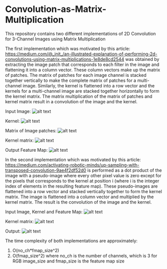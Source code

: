 # Convolution-as-Matrix-Multiplication
This repository contains two different implementations of 2D Convolution for 3-Channel Images using Matrix Multiplication

The first implementation which was motivated by this article: https://medium.com/@_init_/an-illustrated-explanation-of-performing-2d-convolutions-using-matrix-multiplications-1e8de8cd2544 was obtained by extracting the image patch that corresponds to each filter in the image and flattening it into a column vector. These column vectors make up the matrix of patches. The matrix of patches for each image channel is stacked together vertically to make the complete matrix of patches for a multi-channel image. Similarly, the kernel is flattened into a row vector and the kernels for a multi-channel image are stacked together horizontally to form the kernel matrix. The matrix multiplication of the matrix of patches and kernel matrix result in a convolution of the image and the kernel.

Input Image: ![alt text](https://miro.medium.com/max/689/1*uG5ynNDZ_fIgqeOmMWfVOg.png)

Kernel: ![alt text](https://miro.medium.com/max/703/1*6BCkabBx8CwDcNg9XMMeFw.png)

Matrix of Image patches: ![alt text](https://miro.medium.com/max/352/1*vR0BcI7_Z2LKV4I2uwC6KA.png)

Kernel matrix: ![alt text](https://miro.medium.com/max/466/1*ik6Vih-NQa-M1z0djNjJLw.png)

Output Feature Map: ![alt text](https://miro.medium.com/max/624/1*1MdxJcp8w4gS2ijdW6t_0g.png)

In the second implementation which was motivated by this article: https://medium.com/activating-robotic-minds/up-sampling-with-transposed-convolution-9ae4f2df52d0 is performed as a dot product of the image with a pseudo-image where every other pixel value is zero except for the pixels that corresponds to the kernel at position i (where i is the integer index of elements in the resulting feature map). These pseudo-images are flattened into a row vector and stacked vertically together to form the kernel matrix. The image is flattened into a column vector and multiplied by the kernel matrix. The result is the convolution of the image and the kernel.

Input Image, Kernel and Feature Map: ![alt text](https://miro.medium.com/max/909/1*NoXQbZqPnxSnjdAwo93XcQ.png)

Kernel matrix: ![alt text](https://miro.medium.com/max/901/1*LKnTr_0k409vOjgj2h4-vg.png)

Output: ![alt text](https://miro.medium.com/max/1200/1*ql2ZxrS_h8D7KHNCrGndug.png)

The time complexity of both implementations are approximately:
1. O(no_ch*fmap_size^2)
2. O(fmap_size^2)
where no_ch is the number of channels, which is 3 for RGB image_size and fmap_size is the feature map size
